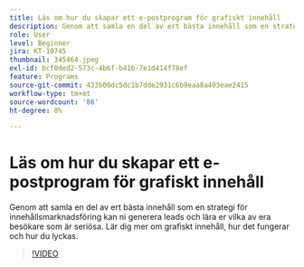 ```yaml
---
title: Läs om hur du skapar ett e-postprogram för grafiskt innehåll
description: Genom att samla en del av ert bästa innehåll som en strategi för innehållsmarknadsföring kan ni generera leads och lära er vilka av era besökare som är seriösa. Lär dig mer om gated.. (Beskrivningar ska innehålla mellan 60 och 160 tecken)
role: User
level: Beginner
jira: KT-10745
thumbnail: 345464.jpeg
exl-id: bcf0ded2-573c-4b6f-b41b-7e1d414f78ef
feature: Programs
source-git-commit: 433b00dc5dc1b7dde2931c6b9eaa8a403eae2415
workflow-type: tm+mt
source-wordcount: '86'
ht-degree: 0%

---
```


# Läs om hur du skapar ett e-postprogram för grafiskt innehåll

Genom att samla en del av ert bästa innehåll som en strategi för innehållsmarknadsföring kan ni generera leads och lära er vilka av era besökare som är seriösa. Lär dig mer om grafiskt innehåll, hur det fungerar och hur du lyckas.

>[!VIDEO](https://video.tv.adobe.com/v/345464/?quality=12&learn=on)

